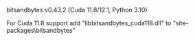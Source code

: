 bitsandbytes v0.43.2 (Cuda 11.8/12.1, Python 3.10)

For Cuda 11.8 support add "libbitsandbytes_cuda118.dll" to "site-packages\bitsandbytes"
